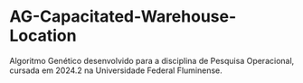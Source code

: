 # AG-Capacitated-Warehouse-Location
Algoritmo Genético desenvolvido para a disciplina de Pesquisa Operacional, cursada em 2024.2 na Universidade Federal Fluminense.
